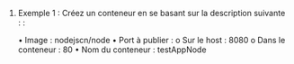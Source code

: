 

1. Exemple 1 : Créez un conteneur en se basant sur la description suivante : :

	•	Image : nodejscn/node
	•	Port à publier :
		o	Sur le host : 8080
		o	Dans le conteneur : 80
	•	Nom du conteneur : testAppNode